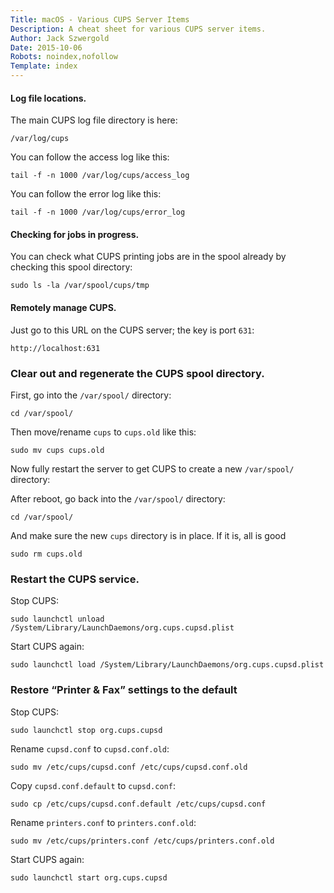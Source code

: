```yaml
---
Title: macOS - Various CUPS Server Items
Description: A cheat sheet for various CUPS server items.
Author: Jack Szwergold
Date: 2015-10-06
Robots: noindex,nofollow
Template: index
---
```


#### Log file locations.

The main CUPS log file directory is here:

    /var/log/cups

You can follow the access log like this:

    tail -f -n 1000 /var/log/cups/access_log

You can follow the error log like this:

    tail -f -n 1000 /var/log/cups/error_log

#### Checking for jobs in progress.

You can check what CUPS printing jobs are in the spool already by checking this spool directory:

    sudo ls -la /var/spool/cups/tmp

#### Remotely manage CUPS.

Just go to this URL on the CUPS server; the key is port `631`:

    http://localhost:631

### Clear out and regenerate the CUPS spool directory.

First, go into the `/var/spool/` directory:

    cd /var/spool/

Then move/rename `cups` to `cups.old` like this:

    sudo mv cups cups.old

Now fully restart the server to get CUPS to create a new `/var/spool/` directory:

After reboot, go back into the `/var/spool/` directory:

    cd /var/spool/

And make sure the new `cups` directory is in place. If it is, all is good

    sudo rm cups.old


### Restart the CUPS service.

Stop CUPS:

    sudo launchctl unload /System/Library/LaunchDaemons/org.cups.cupsd.plist

Start CUPS again:

    sudo launchctl load /System/Library/LaunchDaemons/org.cups.cupsd.plist

### Restore “Printer & Fax” settings to the default

Stop CUPS:

    sudo launchctl stop org.cups.cupsd

Rename `cupsd.conf` to `cupsd.conf.old`:

    sudo mv /etc/cups/cupsd.conf /etc/cups/cupsd.conf.old

Copy `cupsd.conf.default` to `cupsd.conf`:

    sudo cp /etc/cups/cupsd.conf.default /etc/cups/cupsd.conf

Rename `printers.conf` to `printers.conf.old`:

    sudo mv /etc/cups/printers.conf /etc/cups/printers.conf.old

Start CUPS again:

    sudo launchctl start org.cups.cupsd
